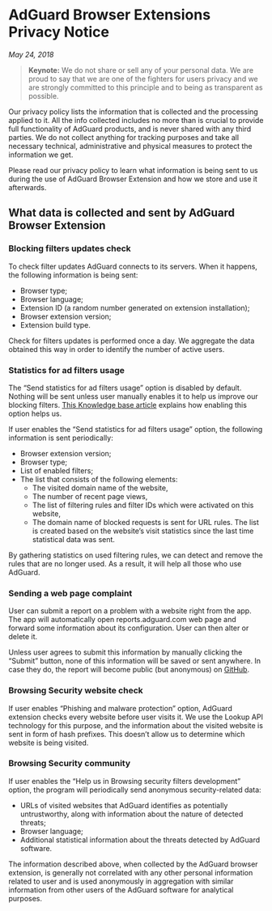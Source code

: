 # AdGuard Browser Extensions Privacy Notice
*May 24, 2018*

> **Keynote:** We do not share or sell any of your personal data. We are proud to say that we are one of the fighters for users privacy and we are strongly committed to this principle and to being as transparent as possible.

Our privacy policy lists the information that is collected and the processing applied to it. All the info collected includes no more than is crucial to provide full functionality of AdGuard products, and is never shared with any third parties. We do not collect anything for tracking purposes and take all necessary technical, administrative and physical measures to protect the information we get.

Please read our privacy policy to learn what information is being sent to us during the use of AdGuard Browser Extension and how we store and use it afterwards.

## What data is collected and sent by AdGuard Browser Extension

### Blocking filters updates check

To check filter updates AdGuard connects to its servers. When it happens, the following information is being sent:

* Browser type;
* Browser language;
* Extension ID (a random number generated on extension installation);
* Browser extension version;
* Extension build type.

Check for filters updates is performed once a day. We aggregate the data obtained this way in order to identify the number of active users.


### Statistics for ad filters usage

The “Send statistics for ad filters usage” option is disabled by default. Nothing will be sent unless user manually enables it to help us improve our blocking filters. [This Knowledge base article](https://kb.adguard.com/general/filter-rules-statistics) explains how enabling this option helps us.

If user enables the “Send statistics for ad filters usage” option, the following information is sent periodically:

* Browser extension version;
* Browser type;
* List of enabled filters;
* The list that consists of the following elements:
  * The visited domain name of the website,
  * The number of recent page views,
  * The list of filtering rules and filter IDs which were activated on this website,
  * The domain name of blocked requests is sent for URL rules. The list is created based on the website’s visit statistics since the last time statistical data was sent.
 
By gathering statistics on used filtering rules, we can detect and remove the rules that are no longer used. As a result, it will help all those who use AdGuard.


### Sending a web page complaint

User can submit a report on a problem with a website right from the app. The app will automatically open reports.adguard.com web page and forward some information about its configuration. User can then alter or delete it.

Unless user agrees to submit this information by manually clicking the “Submit” button, none of this information will be saved or sent anywhere. In case they do, the report will become public (but anonymous) on [GitHub](https://github.com/adguardteam/adguardfilters/issues).
 
### Browsing Security website check

If user enables “Phishing and malware protection” option, AdGuard extension checks every website before user visits it. We use the Lookup API technology for this purpose, and the information about the visited website is sent in form of hash prefixes. This doesn’t allow us to determine which website is being visited.

### Browsing Security community

If user enables the “Help us in Browsing security filters development” option, the program will periodically send anonymous security-related data:

* URLs of visited websites that AdGuard identifies as potentially untrustworthy, along with information about the nature of detected threats;
* Browser language;
* Additional statistical information about the threats detected by AdGuard software.

The information described above, when collected by the AdGuard browser extension, is generally not correlated with any other personal information related to user and is used anonymously in aggregation with similar information from other users of the AdGuard software for analytical purposes.
